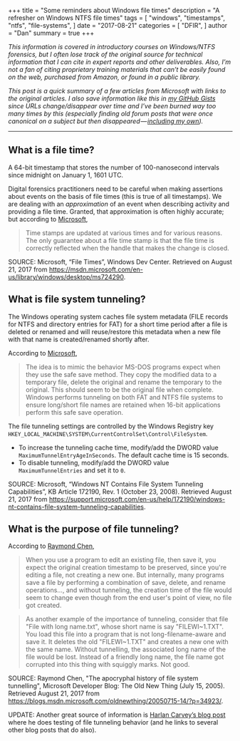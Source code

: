 +++
title = "Some reminders about Windows file times"
description = "A refresher on Windows NTFS file times"
tags = [
    "windows",
    "timestamps",
    "ntfs",
    "file-systems",
]
date = "2017-08-21"
categories = [
    "DFIR",
]
author = "Dan"
summary = true 
+++

*This information is covered in introductory courses on Windows/NTFS forensics, but I often lose track of the original source for technical information that I can cite in expert reports and other deliverables. Also, I’m not a fan of citing proprietary training materials that can’t be easily found on the web, purchased from Amazon, or found in a public library.*

*This post is a quick summary of a few articles from Microsoft with links to the original articles. I also save information like this in [my GitHub Gists](https://gist.github.com/danzek/624d5c3aaa349f0e846281c75c2ec371) since URLs change/disappear over time and I’ve been burned way too many times by this (especially finding old forum posts that were once canonical on a subject but then disappeared &mdash; [including my own](https://web.archive.org/web/20100331010118/http://www.iscers.com:80/viewtopic.php?f=90&t=73)).*

<hr />

## What is a file time?

A 64-bit timestamp that stores the number of 100-nanosecond intervals since midnight on January 1, 1601 UTC.

Digital forensics practitioners need to be careful when making assertions about events on the basis of file times (this is true of all timestamps). We are dealing with an *approximation* of an event when describing activity and providing a file time. Granted, that approximation is often highly accurate; but according to [Microsoft](https://msdn.microsoft.com/en-us/library/windows/desktop/ms724290),

> Time stamps are updated at various times and for various reasons. The only guarantee about a file time stamp is that the file time is correctly reflected when the handle that makes the change is closed.

SOURCE: Microsoft, “File Times”, Windows Dev Center. Retrieved on August 21, 2017 from https://msdn.microsoft.com/en-us/library/windows/desktop/ms724290.

## What is file system tunneling?

The Windows operating system caches file system metadata (FILE records for NTFS and directory entries for FAT) for a short time period after a file is deleted or renamed and will reuse/restore this metadata when a new file with that name is created/renamed shortly after.

According to [Microsoft](https://support.microsoft.com/en-us/help/172190/windows-nt-contains-file-system-tunneling-capabilities),

> The idea is to mimic the behavior MS-DOS programs expect when they use the safe save method. They copy the modified data to a temporary file, delete the original and rename the temporary to the original. This should seem to be the original file when complete. Windows performs tunneling on both FAT and NTFS file systems to ensure long/short file names are retained when 16-bit applications perform this safe save operation.

The file tunneling settings are controlled by the Windows Registry key `HKEY_LOCAL_MACHINE\SYSTEM\CurrentControlSet\Control\FileSystem`.

* To increase the tunneling cache time, modify/add the DWORD value `MaximumTunnelEntryAgeInSeconds`. The default cache time is 15 seconds.
* To disable tunneling, modify/add the DWORD value `MaximumTunnelEntries` and set it to `0`.

SOURCE: Microsoft, “Windows NT Contains File System Tunneling Capabilities”, KB Article 172190, Rev. 1 (October 23, 2008). Retrieved August 21, 2017 from https://support.microsoft.com/en-us/help/172190/windows-nt-contains-file-system-tunneling-capabilities.

## What is the purpose of file tunneling?

According to [Raymond Chen](https://blogs.msdn.microsoft.com/oldnewthing/20050715-14/?p=34923/),

> When you use a program to edit an existing file, then save it, you expect the original creation timestamp to be preserved, since you're editing a file, not creating a new one. But internally, many programs save a file by performing a combination of save, delete, and rename operations…, and without tunneling, the creation time of the file would seem to change even though from the end user's point of view, no file got created.

> As another example of the importance of tunneling, consider that file "File with long name.txt", whose short name is say "FILEWI~1.TXT". You load this file into a program that is not long-filename-aware and save it. It deletes the old "FILEWI~1.TXT" and creates a new one with the same name. Without tunnelling, the associated long name of the file would be lost. Instead of a friendly long name, the file name got corrupted into this thing with squiggly marks. Not good.

SOURCE: Raymond Chen, "The apocryphal history of file system tunnelling", Microsoft Developer Blog: The Old New Thing (July 15, 2005). Retrieved August 21, 2017 from https://blogs.msdn.microsoft.com/oldnewthing/20050715-14/?p=34923/.

UPDATE: Another great source of information is [Harlan Carvey’s blog post](http://windowsir.blogspot.com/2014/07/file-system-ops-effects-on-mft-records.html) where he does testing of file tunneling behavior (and he links to several other blog posts that do also).

